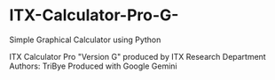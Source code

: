 # ITX-Calculator-Pro-G-
Simple Graphical Calculator using Python

ITX Calculator Pro "Version G" produced by ITX Research Department
Authors: TriBye
Produced with Google Gemini
